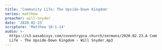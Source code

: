```yaml
---
title: 'Community Life: The Upside-Down Kingdom'
series: matthew
preacher: will-snyder
date: '2020-02-23'
scripture: 'Matthew 18:1-14'
audio: >-
  https://s3.wasabisys.com/coventrypca.church/sermons/2020.02.23.A Community
  Life - The Upside-Down Kingdom - Will Snyder.mp3
---
```

